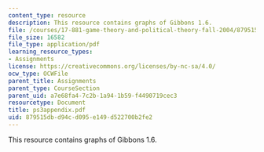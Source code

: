 ```yaml
---
content_type: resource
description: This resource contains graphs of Gibbons 1.6.
file: /courses/17-881-game-theory-and-political-theory-fall-2004/879515dbd94cd095e149d522700b2fe2_ps3appendix.pdf
file_size: 16582
file_type: application/pdf
learning_resource_types:
- Assignments
license: https://creativecommons.org/licenses/by-nc-sa/4.0/
ocw_type: OCWFile
parent_title: Assignments
parent_type: CourseSection
parent_uid: a7e68fa4-7c2b-1a94-1b59-f4490719cec3
resourcetype: Document
title: ps3appendix.pdf
uid: 879515db-d94c-d095-e149-d522700b2fe2
---
```

This resource contains graphs of Gibbons 1.6.